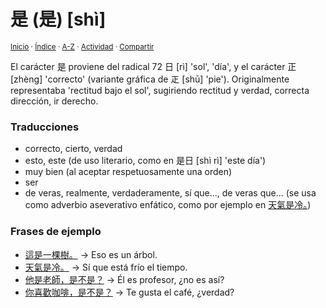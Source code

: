 # 是 (是) [shì]
<sup>[Inicio](https://github.com/jucardus/jucardus.github.io/blob/main/readme.md) · [Índice](https://github.com/jucardus/jucardus.github.io/blob/main/indices/chino-espanol-shi4.md) · [A-Z](https://github.com/jucardus/jucardus.github.io/blob/main/indices/alfabetico.md) · [Actividad](https://github.com/jucardus/jucardus.github.io/blob/main/indices/actividad.md) · [Compartir](https://x.com/intent/tweet?text=El%20car%C3%A1cter%20chino%20%E6%98%AF%20%5Bsh%C3%AC%5D%2C%20parte%20del%20Diccionario%20chino-espa%C3%B1ol%20en%20Jucardus.%0A%E2%86%92%20https%3A%2F%2Fgithub.com%2Fjucardus%2Frepo%2Fblob%2Fmain%2Fcontenido%2F25%2F04%2F26%2Fshi4-26159.md%0A%0A%23chn_espnl_jucardus%0A%40jucardus)</sup>

El carácter 是 proviene del radical 72 日 [rì] 'sol', 'día', y el carácter 正 [zhèng] 'correcto' (variante gráfica de 𤴓 [shū] 'pie'). Originalmente representaba 'rectitud bajo el sol', sugiriendo rectitud y verdad, correcta dirección, ir derecho.

### Traducciones

* correcto, cierto, verdad
* esto, este (de uso literario, como en 是日 [shì rì] 'este día')
* muy bien (al aceptar respetuosamente una orden)
* ser
* de veras, realmente, verdaderamente, sí que..., de veras que... (se usa como adverbio aseverativo enfático, como por ejemplo en [天氣是冷。](https://github.com/jucardus/jucardus.github.io/blob/main/contenido/25/04/21/tian1-qi4-shi4-leng3.md))


### Frases de ejemplo

* [這是一棵樹。](https://github.com/jucardus/jucardus.github.io/blob/main/contenido/25/04/26/zhe4-shi2-yi1-ke1-shu4.md) → Eso es un árbol.
* [天氣是冷。](https://github.com/jucardus/jucardus.github.io/blob/main/contenido/25/04/21/tian1-qi4-shi4-leng3.md) → Sí que está frío el tiempo.
* [他是老師，是不是？](https://github.com/jucardus/jucardus.github.io/blob/main/contenido/25/04/20/ta1-shi4-lao3-shi1-shi4-bu2-shi4.md) → Él es profesor, ¿no es así?
* [你喜歡咖啡，是不是？](https://github.com/jucardus/jucardus.github.io/blob/main/contenido/25/04/20/ni3-xi3-huan1-ka1-fei1-shi4-bu2-shi4.md) → Te gusta el café, ¿verdad?
